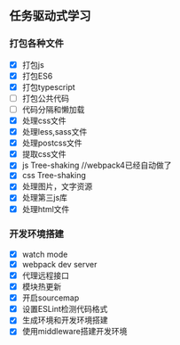 ## 任务驱动式学习

### 打包各种文件
- [x] 打包js
- [x] 打包ES6
- [x] 打包typescript
- [ ] 打包公共代码
- [ ] 代码分隔和懒加载
- [x] 处理css文件
- [x] 处理less,sass文件
- [x] 处理postcss文件
- [x] 提取css文件
- [x] js Tree-shaking //webpack4已经自动做了
- [x] css Tree-shaking
- [x] 处理图片，文字资源
- [x] 处理第三js库
- [x] 处理html文件

### 开发环境搭建
- [x] watch mode
- [x] webpack dev server
- [x] 代理远程接口
- [x] 模块热更新
- [x] 开启sourcemap
- [x] 设置ESLint检测代码格式
- [x] 生成环境和开发环境搭建
- [x] 使用middleware搭建开发环境